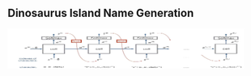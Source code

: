 ## Dinosaurus Island Name Generation

<img align='middle' src="docs/2.dinos3.jpg" width="467" height="80">
